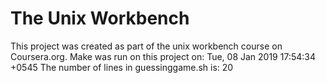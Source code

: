 # The Unix Workbench
This project was created as part of the unix workbench course on Coursera.org.
Make was run on this project on: Tue, 08 Jan 2019 17:54:34 +0545
The number of lines in guessinggame.sh is: 20
